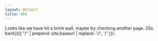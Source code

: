 ```yaml
---
layout: default
title: 404
---
```


Looks like we have hit a brick wall, maybe try checking another page. [Go back]({{ "/" | prepend: site.baseurl | replace: '//', '/' }}).